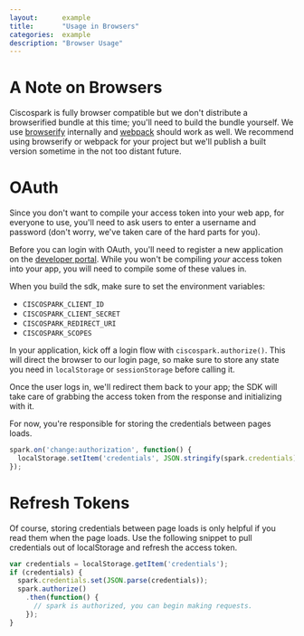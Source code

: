 ```yaml
---
layout:      example
title:       "Usage in Browsers"
categories:  example
description: "Browser Usage"
---
```


# A Note on Browsers

Ciscospark is fully browser compatible but we don't distribute a browserified bundle at this time; you'll need to build the bundle yourself. We use [browserify](http://browserify.org/) internally and [webpack](https://webpack.github.io/) should work as well. We recommend using browserify or webpack for your project but we'll publish a built version sometime in the not too distant future.

# OAuth

Since you don't want to compile your access token into your web app, for everyone to use, you'll need to ask users to enter a username and password (don't worry, we've taken care of the hard parts for you).

Before you can login with OAuth, you'll need to register a new application on the [developer portal](https://developer.ciscospark.com). While you won't be compiling *your* access token into your app, you will need to compile some of these values in.

When you build the sdk, make sure to set the environment variables:
- `CISCOSPARK_CLIENT_ID`
- `CISCOSPARK_CLIENT_SECRET`
- `CISCOSPARK_REDIRECT_URI`
- `CISCOSPARK_SCOPES`

In your application, kick off a login flow with `ciscospark.authorize()`. This will direct the browser to our login page, so make sure to store any state you need in `localStorage` or `sessionStorage` before calling it.

Once the user logs in, we'll redirect them back to your app; the SDK will take care of grabbing the access token from the response and initializing with it.

For now, you're responsible for storing the credentials between pages loads.

```javascript
spark.on('change:authorization', function() {
  localStorage.setItem('credentials', JSON.stringify(spark.credentials));
});
```

# Refresh Tokens

Of course, storing credentials between page loads is only helpful if you read them when the page loads. Use the following snippet to pull credentials out of localStorage and refresh the access token.

```javascript
var credentials = localStorage.getItem('credentials');
if (credentials) {
  spark.credentials.set(JSON.parse(credentials));
  spark.authorize()
    .then(function() {
      // spark is authorized, you can begin making requests.
    });
}
```
